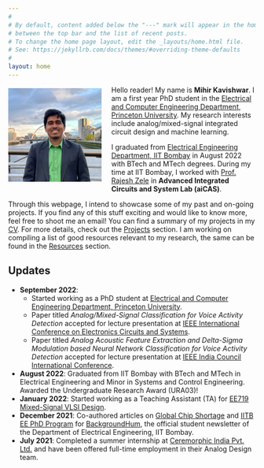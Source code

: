 ```yaml
---
#
# By default, content added below the "---" mark will appear in the home page
# between the top bar and the list of recent posts.
# To change the home page layout, edit the _layouts/home.html file.
# See: https://jekyllrb.com/docs/themes/#overriding-theme-defaults
#
layout: home
---
```


<img align="left" src="assets/images/IMG_0771.jpg" alt="Mihir Kavishwar" style="height: 190px; width:190px; padding: 5px 20px 10px 0px;"/> 

Hello reader! My name is **Mihir Kavishwar**. I am a first year PhD student in the [Electrical and Computer Engineering Department, Princeton University](https://ece.princeton.edu/). My research interests include analog/mixed-signal integrated circuit design and machine learning.

I graduated from [Electrical Engineering Department, IIT Bombay](https://www.ee.iitb.ac.in/web) in August 2022 with BTech and MTech degrees. During my time at IIT Bombay, I worked with [Prof. Rajesh Zele](http://www.ee.iitb.ac.in/~zelerajesh/index.php) in **Advanced Integrated Circuits and System Lab (aiCAS)**. 

Through this webpage, I intend to showcase some of my past and on-going projects. If you find any of this stuff exciting and would like to know more, feel free to shoot me an email! You can find a summary of my projects in my [CV]({{site.url}}/assets/pdfs/Mihir_Kavishwar_Academic_CV.pdf). For more details, check out the [Projects]({{site.url}}/projects) section. I am working on compiling a list of good resources relevant to my research, the same can be found in the [Resources]({{site.url}}/resources) section.

## Updates
- **September 2022**: 
  - Started working as a PhD student at [Electrical and Computer Engineering Department, Princeton University](https://ece.princeton.edu/). 
  - Paper titled _Analog/Mixed-Signal Classification for Voice Activity Detection_ accepted for lecture presentation at [IEEE International Conference on Electronics Circuits and Systems](https://2022.ieee-icecs.org/).  
  - Paper titled _Analog Acoustic Feature Extraction and Delta-Sigma Modulation based Neural Network Classification for Voice Activity Detection_ accepted for lecture presentation at [IEEE India Council International Conference](https://www.indicon2022.org/).
- **August 2022**: Graduated from IIT Bombay with BTech and MTech in Electrical Engineering and Minor in Systems and Control Engineering. Awarded the Undergraduate Research Award (URA03)!
- **January 2022**: Started working as a Teaching Assistant (TA) for [EE719 Mixed-Signal VLSI Design](https://www.ee.iitb.ac.in/web/academics/courses/EE719).
- **December 2021**: Co-authored articles on [Global  Chip Shortage](https://www.ee.iitb.ac.in/~bh/pages/articles/Global-Chip-Shortage.html) and [IITB EE PhD Program](https://www.ee.iitb.ac.in/~bh/pages/articles/Demystifying-the-PhD-Program.html) for [BackgroundHum](https://www.ee.iitb.ac.in/~bh/index.html), the official student newsletter of the Department of Electrical Engineering, IIT Bombay.
- **July 2021**: Completed a summer internship at [Ceremorphic India Pvt. Ltd.](https://ceremorphic.com/) and have been offered full-time employment in their Analog Design team.
